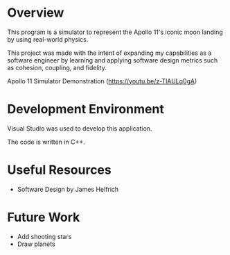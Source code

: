 # Overview

This program is a simulator to represent the Apollo 11's iconic moon landing by using real-world physics. 

This project was made with the intent of expanding my capabilities as a software engineer by learning and applying software design metrics such as cohesion, coupling, and fidelity.

Apollo 11 Simulator Demonstration (https://youtu.be/z-TlAULq0gA)

# Development Environment

Visual Studio was used to develop this application.

The code is written in C++.

# Useful Resources

* Software Design by James Helfrich

# Future Work

* Add shooting stars
* Draw planets
